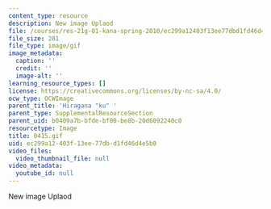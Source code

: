 ```yaml
---
content_type: resource
description: New image Uplaod
file: /courses/res-21g-01-kana-spring-2010/ec299a12403f13ee77dbd1fd46d4e5b0_0415.gif
file_size: 281
file_type: image/gif
image_metadata:
  caption: ''
  credit: ''
  image-alt: ''
learning_resource_types: []
license: https://creativecommons.org/licenses/by-nc-sa/4.0/
ocw_type: OCWImage
parent_title: 'Hiragana "ku" '
parent_type: SupplementalResourceSection
parent_uid: b0409a7b-bfde-bf00-be8b-20d6092240c0
resourcetype: Image
title: 0415.gif
uid: ec299a12-403f-13ee-77db-d1fd46d4e5b0
video_files:
  video_thumbnail_file: null
video_metadata:
  youtube_id: null
---
```

New image Uplaod